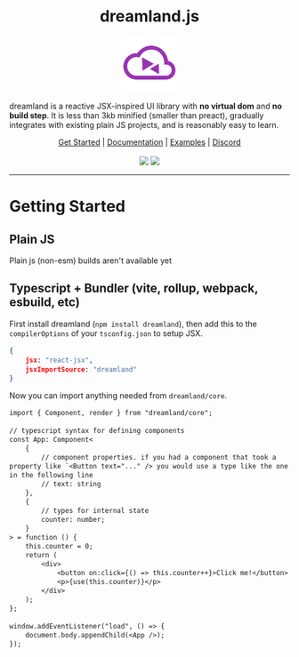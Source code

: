 <h1 align="center">dreamland.js</h1>
<p align="center"><img src="./static/logo.png" alt="logo" height="100"></p>

dreamland is a reactive JSX-inspired UI library with **no virtual dom** and **no build step**. It is less than 3kb minified (smaller than preact), gradually integrates with existing plain JS projects, and is reasonably easy to learn.

<div align="center">
 <a href="https://dreamland.js.org/getting-started">Get Started</a> | <a href="https://dreamland.js.org">Documentation</a> | <a href="https://dreamland.js.org/examples">Examples</a> | <a href="https://discord.gg/GKKF3CmHPA">Discord</a>
</div>
<br/>

<div align="center">
  <img src="https://img.shields.io/github/issues/MercuryWorkshop/dreamlandjs?style=for-the-badge&color=purple" height="25"/>
  <img src="https://img.shields.io/github/stars/MercuryWorkshop/dreamlandjs?style=for-the-badge&color=purple" height="25"/>
</div>

---

# Getting Started

## Plain JS
Plain js (non-esm) builds aren't available yet

## Typescript + Bundler (vite, rollup, webpack, esbuild, etc)

First install dreamland (`npm install dreamland`), then add this to the `compilerOptions` of your `tsconfig.json` to setup JSX.

```json
{
    jsx: "react-jsx",
    jsxImportSource: "dreamland"
}
```

Now you can import anything needed from `dreamland/core`.

```tsx
import { Component, render } from "dreamland/core";

// typescript syntax for defining components
const App: Component<
	{
		// component properties. if you had a component that took a property like `<Button text="..." /> you would use a type like the one in the following line
		// text: string
	},
	{
		// types for internal state
		counter: number;
	}
> = function () {
	this.counter = 0;
	return (
		<div>
			<button on:click={() => this.counter++}>Click me!</button>
			<p>{use(this.counter)}</p>
		</div>
	);
};

window.addEventListener("load", () => {
	document.body.appendChild(<App />);
});
```
